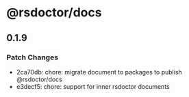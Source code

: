 # @rsdoctor/docs

## 0.1.9

### Patch Changes

- 2ca70db: chore: migrate document to packages to publish @rsdoctor/docs
- e3decf5: chore: support for inner rsdoctor documents
